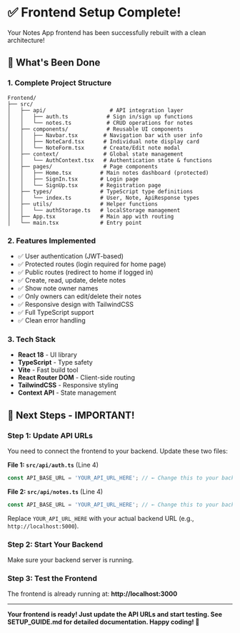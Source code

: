 # ✅ Frontend Setup Complete!

Your Notes App frontend has been successfully rebuilt with a clean architecture!

## 🎉 What's Been Done

### 1. Complete Project Structure
```
Frontend/
├── src/
│   ├── api/                    # API integration layer
│   │   ├── auth.ts            # Sign in/sign up functions
│   │   └── notes.ts           # CRUD operations for notes
│   ├── components/            # Reusable UI components
│   │   ├── Navbar.tsx        # Navigation bar with user info
│   │   ├── NoteCard.tsx      # Individual note display card
│   │   └── NoteForm.tsx      # Create/Edit note modal
│   ├── context/              # Global state management
│   │   └── AuthContext.tsx   # Authentication state & functions
│   ├── pages/                # Page components  
│   │   ├── Home.tsx         # Main notes dashboard (protected)
│   │   ├── SignIn.tsx       # Login page
│   │   └── SignUp.tsx       # Registration page
│   ├── types/               # TypeScript type definitions
│   │   └── index.ts         # User, Note, ApiResponse types
│   ├── utils/               # Helper functions
│   │   └── authStorage.ts   # localStorage management
│   ├── App.tsx              # Main app with routing
│   └── main.tsx             # Entry point
```

### 2. Features Implemented
- ✅ User authentication (JWT-based)
- ✅ Protected routes (login required for home page)
- ✅ Public routes (redirect to home if logged in)
- ✅ Create, read, update, delete notes
- ✅ Show note owner names
- ✅ Only owners can edit/delete their notes
- ✅ Responsive design with TailwindCSS
- ✅ Full TypeScript support
- ✅ Clean error handling

### 3. Tech Stack
- **React 18** - UI library
- **TypeScript** - Type safety
- **Vite** - Fast build tool
- **React Router DOM** - Client-side routing
- **TailwindCSS** - Responsive styling
- **Context API** - State management

## 🚀 Next Steps - IMPORTANT!

### Step 1: Update API URLs

You need to connect the frontend to your backend. Update these two files:

**File 1: `src/api/auth.ts`** (Line 4)
```typescript
const API_BASE_URL = 'YOUR_API_URL_HERE'; // ← Change this to your backend URL!
```

**File 2: `src/api/notes.ts`** (Line 4)
```typescript
const API_BASE_URL = 'YOUR_API_URL_HERE'; // ← Change this to your backend URL!
```

Replace `YOUR_API_URL_HERE` with your actual backend URL (e.g., `http://localhost:5000`).

### Step 2: Start Your Backend

Make sure your backend server is running.

### Step 3: Test the Frontend

The frontend is already running at: **http://localhost:3000**

---

**Your frontend is ready! Just update the API URLs and start testing. See SETUP_GUIDE.md for detailed documentation. Happy coding! 🚀**
